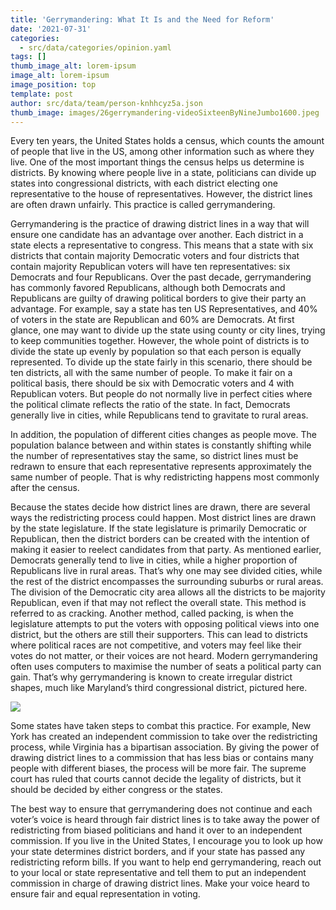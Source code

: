 ```yaml
---
title: 'Gerrymandering: What It Is and the Need for Reform'
date: '2021-07-31'
categories:
  - src/data/categories/opinion.yaml
tags: []
thumb_image_alt: lorem-ipsum
image_alt: lorem-ipsum
image_position: top
template: post
author: src/data/team/person-knhhcyz5a.json
thumb_image: images/26gerrymandering-videoSixteenByNineJumbo1600.jpeg
---
```

Every ten years, the United States holds a census, which counts the amount of people that live in the US, among other information such as where they live. One of the most important things the census helps us determine is districts. By knowing where people live in a state, politicians can divide up states into congressional districts, with each district electing one representative to the house of representatives. However, the district lines are often drawn unfairly. This practice is called gerrymandering.

Gerrymandering is the practice of drawing district lines in a way that will ensure one candidate has an advantage over another. Each district in a state elects a representative to congress. This means that a state with six districts that contain majority Democratic voters and four districts that contain majority Republican voters will have ten representatives: six Democrats and four Republicans. Over the past decade, gerrymandering has commonly favored Republicans, although both Democrats and Republicans are guilty of drawing political borders to give their party an advantage. For example, say a state has ten US Representatives, and 40% of voters in the state are Republican and 60% are Democrats. At first glance, one may want to divide up the state using county or city lines, trying to keep communities together. However, the whole point of districts is to divide the state up evenly by population so that each person is equally represented. To divide up the state fairly in this scenario, there should be ten districts, all with the same number of people. To make it fair on a political basis, there should be six with Democratic voters and 4 with Republican voters. But people do not normally live in perfect cities where the political climate reflects the ratio of the state. In fact, Democrats generally live in cities, while Republicans tend to gravitate to rural areas. 

In addition, the population of different cities changes as people move. The population balance between and within states is constantly shifting while the number of representatives stay the same, so district lines must be redrawn to ensure that each representative represents approximately the same number of people. That is why redistricting happens most commonly after the census. 

Because the states decide how district lines are drawn, there are several ways the redistricting process could happen. Most district lines are drawn by the state legislature. If the state legislature is primarily Democratic or Republican, then the district borders can be created with the intention of making it easier to reelect candidates from that party. As mentioned earlier, Democrats generally tend to live in cities, while a higher proportion of Republicans live in rural areas. That’s why one may see divided cities, while the rest of the district encompasses the surrounding suburbs or rural areas. The division of the Democratic city area allows all the districts to be majority Republican, even if that may not reflect the overall state. This method is referred to as cracking. Another method, called packing, is when the legislature attempts to put the voters with opposing political views into one district, but the others are still their supporters. This can lead to districts where political races are not competitive, and voters may feel like their votes do not matter, or their voices are not heard. Modern gerrymandering often uses computers to maximise the number of seats a political party can gain. That’s why gerrymandering is known to create irregular district shapes, much like Maryland’s third congressional district, pictured here. 

![](https://lh6.googleusercontent.com/RPSN4kBl0JO6xCZn8uhV98CBsC8wABQqR5Uyjap2\_uEhwWKqfEcfVHvYXEOAen_qN9Z8pXvhFHZEpLINg0KiJtn8\_5UNVCeNCGOC3MA-I51F54xwbvfXehnn6nODlcjoM2FLvHkb)

Some states have taken steps to combat this practice. For example, New York has created an independent commission to take over the redistricting process, while Virginia has a bipartisan association. By giving the power of drawing district lines to a commission that has less bias or contains many people with different biases, the process will be more fair. The supreme court has ruled that courts cannot decide the legality of districts, but it should be decided by either congress or the states.

The best way to ensure that gerrymandering does not continue and each voter’s voice is heard through fair district lines is to take away the power of redistricting from biased politicians and hand it over to an independent commission. If you live in the United States, I encourage you to look up how your state determines district borders, and if your state has passed any redistricting reform bills. If you want to help end gerrymandering, reach out to your local or state representative and tell them to put an independent commission in charge of drawing district lines. Make your voice heard to ensure fair and equal representation in voting.
